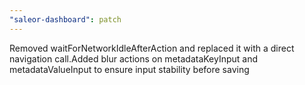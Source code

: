 ```yaml
---
"saleor-dashboard": patch
---
```


Removed waitForNetworkIdleAfterAction and replaced it with a direct navigation call.Added blur actions on metadataKeyInput and metadataValueInput to ensure input stability before saving
